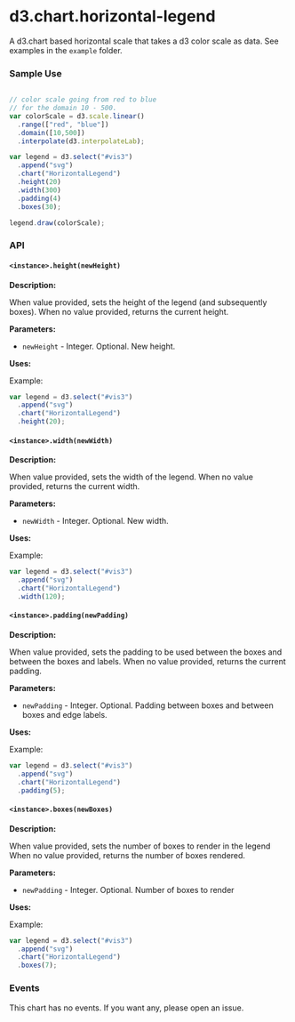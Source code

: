 # d3.chart.horizontal-legend

A d3.chart based horizontal scale that takes a d3 color scale as data.
See examples in the `example` folder.

### Sample Use

```javascript

// color scale going from red to blue
// for the domain 10 - 500.
var colorScale = d3.scale.linear()
  .range(["red", "blue"])
  .domain([10,500])
  .interpolate(d3.interpolateLab);

var legend = d3.select("#vis3")
  .append("svg")
  .chart("HorizontalLegend")
  .height(20)
  .width(300)
  .padding(4)
  .boxes(30);

legend.draw(colorScale);
```

### API

#### `<instance>.height(newHeight)`

**Description:**

When value provided, sets the height of the legend (and subsequently boxes).
When no value provided, returns the current height.

**Parameters:**

* `newHeight` - Integer. Optional. New height.

**Uses:**

Example:

```javascript
var legend = d3.select("#vis3")
  .append("svg")
  .chart("HorizontalLegend")
  .height(20);
```

#### `<instance>.width(newWidth)`

**Description:**

When value provided, sets the width of the legend.
When no value provided, returns the current width.

**Parameters:**

* `newWidth` - Integer. Optional. New width.

**Uses:**

Example:

```javascript
var legend = d3.select("#vis3")
  .append("svg")
  .chart("HorizontalLegend")
  .width(120);
```

#### `<instance>.padding(newPadding)`

**Description:**

When value provided, sets the padding to be used between the boxes and between the boxes and labels.
When no value provided, returns the current padding.

**Parameters:**

* `newPadding` - Integer. Optional. Padding between boxes and between boxes and edge labels.

**Uses:**

Example:

```javascript
var legend = d3.select("#vis3")
  .append("svg")
  .chart("HorizontalLegend")
  .padding(5);
```

#### `<instance>.boxes(newBoxes)`

**Description:**

When value provided, sets the number of boxes to render in the legend
When no value provided, returns the number of boxes rendered.

**Parameters:**

* `newPadding` - Integer. Optional. Number of boxes to render

**Uses:**

Example:

```javascript
var legend = d3.select("#vis3")
  .append("svg")
  .chart("HorizontalLegend")
  .boxes(7);
```

### Events

This chart has no events. If you want any, please open an issue.